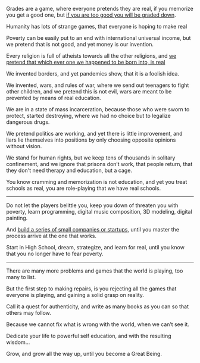 Grades are a game, where everyone pretends they are real,
if you memorize you get a good one, but [if you are too good you will be graded down][1].

Humanity has lots of strange games,
that everyone is hoping to make real

Poverty can be easily put to an end with international universal income,
but we pretend that is not good, and yet money is our invention.

Every religion is full of atheists towards all the other religions,
and [we pretend that which ever one we happened to be born into, is real][2]

We invented borders, and yet pandemics show,
that it is a foolish idea.

We invented, wars, and rules of war, where we send out teenagers to fight other children,
and we pretend this is not evil, wars are meant to be prevented by means of real education.

We are in a state of mass incarceration, because those who were sworn to protect,
started destroying, where we had no choice but to legalize dangerous drugs.

We pretend politics are working, and yet there is little improvement,
and liars lie themselves into positions by only choosing opposite opinions without vision.

We stand for human rights, but we keep tens of thousands in solitary confinement,
and we ignore that prisons don’t work, that people return, that they don't need therapy and education, but a cage.

You know cramming and memorization is not education,
and yet you treat schools as real, you are role-playing that we have real schools.

---

Do not let the players belittle you, keep you down of threaten you with poverty,
learn programming, digital music composition, 3D modeling, digital painting.

And [build a series of small companies or startups][3],
until you master the process arrive at the one that works.

Start in High School, dream, strategize,
and learn for real, until you know that you no longer have to fear poverty.

---

There are many more problems and games   that the world is playing,
too many to list.

But the first step to making repairs,
is you rejecting all the games that everyone is playing, and gaining a solid grasp on reality.

Call it a quest for authenticity,
and write as many books as you can so that others may follow.

Because we cannot fix what is wrong with the world,
when we can’t see it.

Dedicate your life to powerful self education,
and with the resulting wisdom...

Grow, and grow all the way up,
until you become a Great Being.

[1]: https://www.youtube.com/watch?v=DzSnvxejenY
[2]: https://www.youtube.com/watch?v=6mmskXXetcg
[3]: https://www.youtube.com/results?search_query=What+Is+A+Startup&page=&utm_source=opensearch
